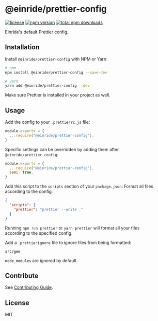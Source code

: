 # @einride/prettier-config

[![license](https://img.shields.io/npm/l/@einride/prettier-config.svg)](https://github.com/einride/prettier-config/blob/master/LICENSE)
[![npm version](https://img.shields.io/npm/v/@einride/prettier-config.svg)](https://www.npmjs.com/package/@einride/prettier-config)
[![total npm downloads](https://img.shields.io/npm/dt/@einride/prettier-config.svg)](https://www.npmjs.com/package/@einride/prettier-config)

Einride's default Prettier config.

## Installation

Install `@einride/prettier-config` with NPM or Yarn:

```bash
# npm
npm install @einride/prettier-config --save-dev

# yarn
yarn add @einride/prettier-config --dev
```

Make sure Prettier is installed in your project as well.

## Usage

Add the config to your `.prettierrc.js` file:

```js
module.exports = {
  ...require("@einride/prettier-config"),
}
```

Specific settings can be overridden by adding them after
`@einride/prettier-config`:

```js
module.exports = {
  ...require("@einride/prettier-config"),
  semi: true,
}
```

Add this script to the `scripts` section of your `package.json`: Format all
files according to the config:

```json
{
  "scripts": {
    "prettier": "prettier --write ."
  }
}
```

Running `npm run prettier` or `yarn prettier` will format all your files
according to the specified config.

Add a `.prettierignore` file to ignore files from being formatted:

```
src/gen
```

`node_modules` are ignored by default.

## Contribute

See
[Contributing Guide](https://github.com/einride/prettier-config/blob/main/CONTRIBUTING.md).

## License

MIT

